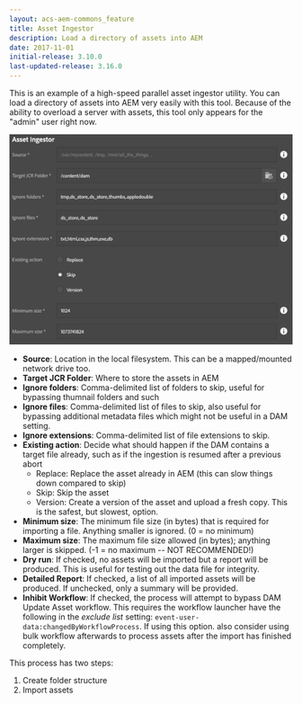 ```yaml
---
layout: acs-aem-commons_feature
title: Asset Ingestor
description: Load a directory of assets into AEM
date: 2017-11-01
initial-release: 3.10.0
last-updated-release: 3.16.0
---
```


This is an example of a high-speed parallel asset ingestor utility.  You can load a directory of assets into AEM very easily with this tool.  Because of the ability to overload a server with assets, this tool only appears for the "admin" user right now.

![Asset Ingestor](./images/asset-ingestor.png)

* **Source**: Location in the local filesystem.  This can be a mapped/mounted network drive too.
* **Target JCR Folder**: Where to store the assets in AEM
* **Ignore folders**: Comma-delimited list of folders to skip, useful for bypassing thumnail folders and such
* **Ignore files**: Comma-delimited list of files to skip, also useful for bypassing additional metadata files which might not be useful in a DAM setting.
* **Ignore extensions**: Comma-delimited list of file extensions to skip.
* **Existing action**: Decide what should happen if the DAM contains a target file already, such as if the ingestion is resumed after a previous abort
    * Replace: Replace the asset already in AEM (this can slow things down compared to skip)
    * Skip: Skip the asset
    * Version: Create a version of the asset and upload a fresh copy.  This is the safest, but slowest, option.
* **Minimum size**: The minimum file size (in bytes) that is required for importing a file.  Anything smaller is ignored. (0 = no minimum)
* **Maximum size**: The maximum file size allowed (in bytes); anything larger is skipped. (-1 = no maximum -- NOT RECOMMENDED!)
* **Dry run**: If checked, no assets will be imported but a report will be produced.  This is useful for testing out the data file for integrity.
* **Detailed Report**: If checked, a list of all imported assets will be produced.  If unchecked, only a summary will be provided.
* **Inhibit Workflow**: If checked, the process will attempt to bypass DAM Update Asset workflow.  This requires the workflow launcher have the following in the _exclude list_ setting: `event-user-data:changedByWorkflowProcess`.  If using this option. also consider using bulk workflow afterwards to process assets after the import has finished completely.

This process has two steps:

1. Create folder structure
2. Import assets